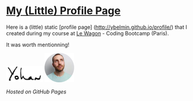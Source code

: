 # [My (Little) Profile Page](http://ybelmin.github.io/profile/)

Here is a (little) static [profile page] (http://ybelmin.github.io/profile/) that I created during my course at [Le Wagon](https://www.lewagon.com/) - Coding Bootcamp (Paris).

It was worth mentionning!

<img src="https://github.com/ybelmin/profile/blob/gh-pages/images/signature.jpg" width="100" alt="yohan-hand-written">

<img src="https://github.com/ybelmin/profile/blob/gh-pages/images/avatar_profile_image.png" width="80" alt="yohan-avatar">

*Hosted on GitHub Pages*
